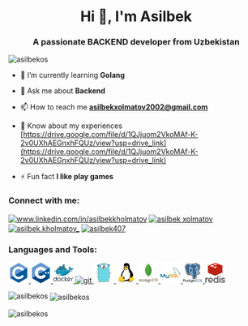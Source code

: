 <h1 align="center">Hi 👋, I'm Asilbek</h1>
<h3 align="center">A passionate BACKEND developer from Uzbekistan</h3>

<p align="left"> <img src="https://komarev.com/ghpvc/?username=asilbekos&label=Profile%20views&color=0e75b6&style=flat" alt="asilbekos" /> </p>

- 🌱 I’m currently learning **Golang**

- 💬 Ask me about **Backend**

- 📫 How to reach me **asilbekxolmatov2002@gmail.com**

- 📄 Know about my experiences [https://drive.google.com/file/d/1QJjuom2VkoMAf-K-2v0UXhAEGnxhFQUz/view?usp=drive_link](https://drive.google.com/file/d/1QJjuom2VkoMAf-K-2v0UXhAEGnxhFQUz/view?usp=drive_link)

- ⚡ Fun fact **I like play games**

<h3 align="left">Connect with me:</h3>
<p align="left">
<a href="https://linkedin.com/in/www.linkedin.com/in/asilbekkholmatov" target="blank"><img align="center" src="https://raw.githubusercontent.com/rahuldkjain/github-profile-readme-generator/master/src/images/icons/Social/linked-in-alt.svg" alt="www.linkedin.com/in/asilbekkholmatov" height="30" width="40" /></a>
<a href="https://fb.com/asilbek xolmatov" target="blank"><img align="center" src="https://raw.githubusercontent.com/rahuldkjain/github-profile-readme-generator/master/src/images/icons/Social/facebook.svg" alt="asilbek xolmatov" height="30" width="40" /></a>
<a href="https://instagram.com/asilbek.kholmatov_" target="blank"><img align="center" src="https://raw.githubusercontent.com/rahuldkjain/github-profile-readme-generator/master/src/images/icons/Social/instagram.svg" alt="asilbek.kholmatov_" height="30" width="40" /></a>
<a href="https://www.leetcode.com/asilbek407" target="blank"><img align="center" src="https://raw.githubusercontent.com/rahuldkjain/github-profile-readme-generator/master/src/images/icons/Social/leet-code.svg" alt="asilbek407" height="30" width="40" /></a>
</p>

<h3 align="left">Languages and Tools:</h3>
<p align="left"> <a href="https://www.cprogramming.com/" target="_blank" rel="noreferrer"> <img src="https://raw.githubusercontent.com/devicons/devicon/master/icons/c/c-original.svg" alt="c" width="40" height="40"/> </a> <a href="https://www.w3schools.com/cpp/" target="_blank" rel="noreferrer"> <img src="https://raw.githubusercontent.com/devicons/devicon/master/icons/cplusplus/cplusplus-original.svg" alt="cplusplus" width="40" height="40"/> </a> <a href="https://www.docker.com/" target="_blank" rel="noreferrer"> <img src="https://raw.githubusercontent.com/devicons/devicon/master/icons/docker/docker-original-wordmark.svg" alt="docker" width="40" height="40"/> </a> <a href="https://git-scm.com/" target="_blank" rel="noreferrer"> <img src="https://www.vectorlogo.zone/logos/git-scm/git-scm-icon.svg" alt="git" width="40" height="40"/> </a> <a href="https://golang.org" target="_blank" rel="noreferrer"> <img src="https://raw.githubusercontent.com/devicons/devicon/master/icons/go/go-original.svg" alt="go" width="40" height="40"/> </a> <a href="https://www.linux.org/" target="_blank" rel="noreferrer"> <img src="https://raw.githubusercontent.com/devicons/devicon/master/icons/linux/linux-original.svg" alt="linux" width="40" height="40"/> </a> <a href="https://www.mongodb.com/" target="_blank" rel="noreferrer"> <img src="https://raw.githubusercontent.com/devicons/devicon/master/icons/mongodb/mongodb-original-wordmark.svg" alt="mongodb" width="40" height="40"/> </a> <a href="https://www.mysql.com/" target="_blank" rel="noreferrer"> <img src="https://raw.githubusercontent.com/devicons/devicon/master/icons/mysql/mysql-original-wordmark.svg" alt="mysql" width="40" height="40"/> </a> <a href="https://www.postgresql.org" target="_blank" rel="noreferrer"> <img src="https://raw.githubusercontent.com/devicons/devicon/master/icons/postgresql/postgresql-original-wordmark.svg" alt="postgresql" width="40" height="40"/> </a> <a href="https://redis.io" target="_blank" rel="noreferrer"> <img src="https://raw.githubusercontent.com/devicons/devicon/master/icons/redis/redis-original-wordmark.svg" alt="redis" width="40" height="40"/> </a> </p>

<p><img align="left" src="https://github-readme-stats.vercel.app/api/top-langs?username=asilbekos&show_icons=true&locale=en&layout=compact" alt="asilbekos" /></p>

<p>&nbsp;<img align="center" src="https://github-readme-stats.vercel.app/api?username=asilbekos&show_icons=true&locale=en" alt="asilbekos" /></p>

<p><img align="center" src="https://github-readme-streak-stats.herokuapp.com/?user=asilbekos&" alt="asilbekos" /></p>
